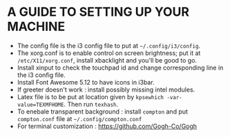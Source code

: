 # A GUIDE TO SETTING UP YOUR MACHINE

- The config file is the i3 config file to put at `~/.config/i3/config`.
- The xorg.conf is to enable control on screen brightness; put it at `/etc/X11/xorg.conf`, install xbacklight and you'll be good to go.
- Install xinput to check the touchpad id and change corresponding line in the i3 config file.
- Install Font Awesome 5.12 to have icons in i3bar.
- If greeter doesn't work : install possibly missing intel modules.
- Latex file is to be put at location given by `kpsewhich -var-value=TEXMFHOME`. Then run `texhash`.
- To enebale transparent background : install `compton` and put `compton.conf` file at `~/.config/compton.conf`
- For terminal customization : https://github.com/Gogh-Co/Gogh
